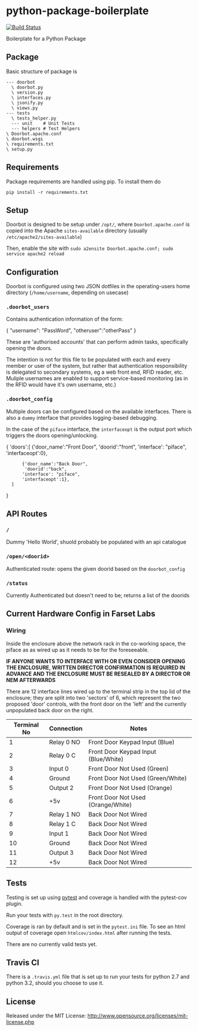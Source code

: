 python-package-boilerplate
==========================

[![Build Status](https://travis-ci.org/mtchavez/python-package-boilerplate.png?branch=master)](https://travis-ci.org/mtchavez/python-package-boilerplate)

Boilerplate for a Python Package

## Package

Basic structure of package is

```
--- doorbot
  \ doorbot.py
  \ version.py
  \ interfaces.py
  \ jsonify.py
  \ views.py
--- tests
  \ tests_helper.py
  --- unit    # Unit Tests
  --- helpers # Test Helpers
\ Doorbot.apache.conf
\ doorbot.wsgi
\ requirements.txt
\ setup.py
```

## Requirements

Package requirements are handled using pip. To install them do

```
pip install -r requirements.txt
```

## Setup

Doorbot is designed to be setup under `/opt/`, where `Doorbot.apache.conf` is copied into the Apache `sites-available` directory (usually `/etc/apache2/sites-available`)

Then, enable the site with `sudo a2ensite Doorbot.apache.conf; sudo service apache2 reload`

## Configuration

Doorbot is configured using two JSON dotfiles in the operating-users home directory (`/home/username`, depending on usecase)

### `.doorbot_users`

Contains authentication information of the form:

  { "username": "PassWord", "otheruser":"otherPass" }

These are 'authorised accounts' that can perform admin tasks, specifically opening the doors.

The intention is not for this file to be populated with each and every member or user of the system, but rather that authentication responsibility is delegated to secondary systems, eg a web front end, RFID reader, etc. Muliple usernames are enabled to support service-based monitoring (as in the RFID would have it's own username, etc.)


### `.doorbot_config`

Multiple doors can be configured based on the available interfaces. There is also a `dummy` interface that provides logging-based debugging.

In the case of the `piface` interface, the `interfaceopt` is the output port which triggers the doors opening/unlocking.

  {
      'doors':[
          {'door_name':"Front Door",
           'doorid':"front",
          'interface': "piface",
          'interfaceopt':0},

          {'door_name':"Back Door",
           'doorid':"back",
          'interface': "piface",
          'interfaceopt':1},
      ]
  }

## API Routes

### `/`

Dummy 'Hello World', shuold probably be populated with an api catalogue

### `/open/<doorid>`

Authenticated route: opens the given doorid based on the `doorbot_config`

### `/status`

Currently Authenticated but doesn't need to be; returns a list of the doorids

## Current Hardware Config in Farset Labs

### Wiring

Inside the enclosure above the network rack in the co-working space, the piface as as wired up as it needs to be for the foreseeable.

**IF ANYONE WANTS TO INTERFACE WITH OR EVEN CONSIDER OPENING THE ENCLOSURE, WRITTEN DIRECTOR CONFIRMATION IS REQUIRED IN ADVANCE AND THE ENCLOSURE MUST BE RESEALED BY A DIRECTOR OR NEM AFTERWARDS**

There are 12 interface lines wired up to the terminal strip in the top lid of the enclosure; they are split into two 'sectors' of 6, which represent the two proposed 'door' controls, with the front door on the 'left' and the currently unpopulated back door on the right.

| Terminal No | Connection | Notes                                |
| ----------- | ---------- | ------------------------------------ |
| 1           | Relay 0 NO | Front Door Keypad Input (Blue)       |
| 2           | Relay 0 C  | Front Door Keypad Input (Blue/White) |
| 3           | Input 0    | Front Door Not Used (Green)          |
| 4           | Ground     | Front Door Not Used (Green/White)    |
| 5           | Output 2   | Front Door Not Used (Orange)         |
| 6           | +5v        | Front Door Not Used (Orange/White)   |
| 7           | Relay 1 NO | Back Door Not Wired                  |
| 8           | Relay 1 C  | Back Door Not Wired                  |
| 9           | Input 1    | Back Door Not Wired                  |
| 10          | Ground     | Back Door Not Wired                  |
| 11          | Output 3   | Back Door Not Wired                  |
| 12          | +5v        | Back Door Not Wired                  |

## Tests

Testing is set up using [pytest](http://pytest.org) and coverage is handled
with the pytest-cov plugin.

Run your tests with ```py.test``` in the root directory.

Coverage is ran by default and is set in the ```pytest.ini``` file.
To see an html output of coverage open ```htmlcov/index.html``` after running the tests.

There are no currently valid tests yet.

## Travis CI

There is a ```.travis.yml``` file that is set up to run your tests for python 2.7
and python 3.2, should you choose to use it.

## License

Released under the MIT License: http://www.opensource.org/licenses/mit-license.php
